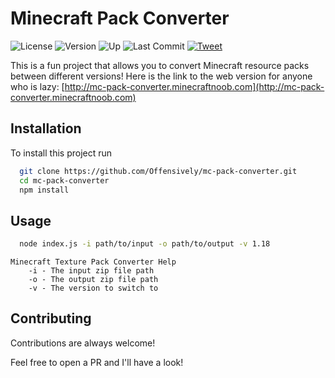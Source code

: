 
# Minecraft Pack Converter 
![License](https://img.shields.io/github/license/Offensively/mc-pack-converter) ![Version](https://img.shields.io/github/package-json/v/Offensively/mc-pack-converter) ![Up](https://img.shields.io/uptimerobot/status/m791893999-429271bddb76299f34ff7576) ![Last Commit](https://img.shields.io/github/last-commit/Offensively/mc-pack-converter) [![Tweet](https://img.shields.io/twitter/url/http/shields.io.svg?style=social)](https://twitter.com/intent/tweet?text=Convert%20Minecraft%20Java%20Resource%20Packs%20between%20versions%20here%20http%3A%2F%2Fmc-pack-converter.minecraftnoob.com!)

This is a fun project that allows you to convert Minecraft resource packs between different versions! Here is the link to the web version for anyone who is lazy: [http://mc-pack-converter.minecraftnoob.com](http://mc-pack-converter.minecraftnoob.com)


## Installation

To install this project run

```bash
  git clone https://github.com/Offensively/mc-pack-converter.git
  cd mc-pack-converter
  npm install
```
    
## Usage

```bash
  node index.js -i path/to/input -o path/to/output -v 1.18
```
```
Minecraft Texture Pack Converter Help
	-i - The input zip file path
	-o - The output zip file path
	-v - The version to switch to
```

## Contributing

Contributions are always welcome!

Feel free to open a PR and I'll have a look!
